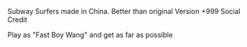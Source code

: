 Subway Surfers made in China.  Better than original Version +999 Social Credit

Play as "Fast Boy Wang" and get as far as possible
